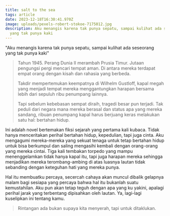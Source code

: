 ```yaml
---
title: salt to the sea
tags: article
date: 2023-12-18T16:30:41.970Z
image: uploads/pexels-robert-stokoe-7175012.jpg
description: Aku menangis karena tak punya sepatu, sampai kulihat ada seseorang
  yang tak punya kaki
---
```

"Aku menangis karena tak punya sepatu, sampai kulihat ada seseorang yang tak punya kaki"

> Tahun 1945. Perang Dunia II merambah Prusia Timur. Jutaan pengungsi pergi mencari tempat aman. Di antara mereka terdapat empat orang dengan kisah dan rahasia yang berbeda.
>
> Takdir mempertemukan keempatnya di Wilhelm Gustloff, kapal megah yang menjadi tempat mereka menggantungkan harapan bersama lebih dari sepuluh ribu penumpang lainnya.
>
> Tapi sebelum kebebasan sempat diraih, tragedi besar pun terjadi. Tak peduli dari negara mana mereka berasal dan status apa yang mereka sandang, ribuan penumpang kapal harus berjuang keras melakukan satu hal: bertahan hidup.

I﻿ni adalah novel bertemakan fiksi sejarah yang pertama kali kubaca. Tidak hanya menceritakan perihal bertahan hidup, kepedulian, tapi juga cinta. Aku mengagumi mereka-mereka yang sekuat tenaga untuk tetap bertahan hidup untuk bisa berkumpul dan saling mengasihi kembali dengan orang-orang yang mereka cintai. Tiga kali tembakan torpedo yang mampu menenggelamkan tidak hanya kapal itu, tapi juga harapan mereka sehingga menjadikan mereka terombang-ambing di atas luasnya lautan tidak sebanding dengan keteguhan hati yang mereka punya. 

H﻿al itu membuatku percaya, secercah cahaya akan muncul dibalik gelapnya malam bagi sesiapa yang percaya bahwa hal itu bukanlah suatu kemustahilan. Aku pun akan tetap teguh dengan apa yang ku yakini, apalagi perihal jarak yang terbentang dipisahkan oleh lautan. Ya, lagi-lagi kuselipkan ini tentang kamu.

> R﻿intangan ada bukan supaya kita menyerah, tapi untuk ditaklukan.